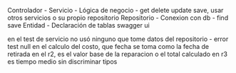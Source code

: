 Controlador -
Servicio - Lógica de negocio - get delete update save, usar otros servicios o su propio repositorio
Repositorio - Conexion con db - find save
Entidad - Declaración de tablas
swagger ui

en el test de servicio no usó ninguno que tome datos del repositorio - error test null
en el calculo del costo, que fecha se toma como la fecha de retirada
en el r2, es el valor base de la reparacion o el total calculado
en r3 es tiempo medio sin discriminar tipos
